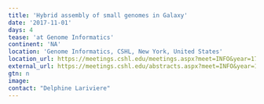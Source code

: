 ```yaml
---
title: 'Hybrid assembly of small genomes in Galaxy'
date: '2017-11-01'
days: 4
tease: 'at Genome Informatics'
continent: 'NA'
location: 'Genome Informatics, CSHL, New York, United States'
location_url: https://meetings.cshl.edu/meetings.aspx?meet=INFO&year=17
external_url: https://meetings.cshl.edu/abstracts.aspx?meet=INFO&year=17
gtn: n
image: 
contact: "Delphine Lariviere"
---
```

